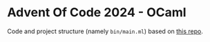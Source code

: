 # Advent Of Code 2024 - OCaml

Code and project structure (namely `bin/main.ml`) based on [this repo](https://github.com/EvgenyPetrovsky/aoc2022_ocaml). 
